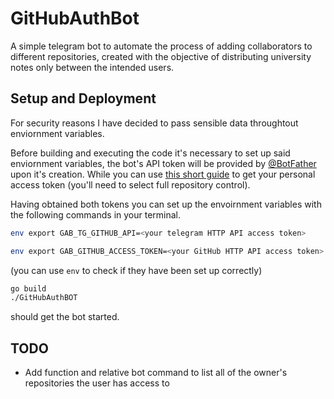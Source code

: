# GitHubAuthBot

A simple telegram bot to automate the process of adding collaborators to different repositories, created with the objective of distributing university notes only between the intended users.

## Setup and Deployment

For security reasons I have decided to pass sensible data throughtout enviornment variables. 

Before building and executing the code it's necessary to set up said enviornment variables, the bot's API token will be provided by [@BotFather](https://t.me/BotFather) upon it's creation. While you can use [this short guide](https://github.blog/2013-05-16-personal-api-tokens/) to get your personal access token (you'll need to select full repository control).

Having obtained both tokens you can set up the envoirnment variables with the following commands in your terminal. 

```bash
env export GAB_TG_GITHUB_API=<your telegram HTTP API access token>
```

```bash
env export GAB_GITHUB_ACCESS_TOKEN=<your GitHub HTTP API access token>
```
(you can use `env` to check if they have been set up correctly)

```bash
go build
./GitHubAuthBOT
```
should get the bot started.
## TODO

- Add function and relative bot command to list all of the owner's repositories the user has access to
